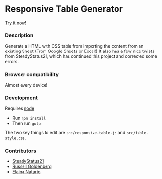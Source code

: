 Responsive Table Generator
==============================

[Try it now!](http://russellgoldenberg.github.io/responsive-table-generator)

### Description
Generate a HTML with CSS table from importing the content from an existing Sheet (From Google Sheets or Excel!)
It also has a few nice twists from SteadyStatus21, which has continued this project and corrected some errors.

### Browser compatibility
Almost every device! 

### Development
Requires [node](http://nodejs.org)

- Run `npm install`
- Then run `gulp`

The two key things to edit are `src/responsive-table.js` and `src/table-style.css`.

### Contributors
* [SteadyStatus21](https://github.com/steadystatus21)
* [Russell Goldenberg](https://twitter.com/codenberg)
* [Elaina Natario](https://twitter.com/elainanatario)

